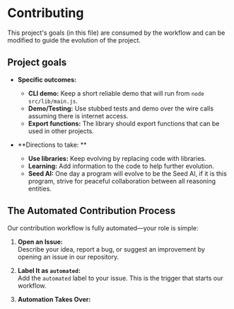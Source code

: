 # Contributing

This project's goals (in this file) are consumed by the workflow and can be modified to guide the evolution of the project.

## Project goals

- **Specific outcomes:**
    - **CLI demo:** Keep a short reliable demo that will run from `node src/lib/main.js`.
    - **Demo/Testing:** Use stubbed tests and demo over the wire calls assuming there is internet access.
    - **Export functions:** The library should export functions that can be used in other projects.

- **Directions to take: **
    - **Use libraries:** Keep evolving by replacing code with libraries. 
    - **Learning:** Add information to the code to help further evolution.
    - **Seed AI:** One day a program will evolve to be the Seed AI, if it is this program, strive for peaceful collaboration between all reasoning entities. 

## The Automated Contribution Process

Our contribution workflow is fully automated—your role is simple:

1. **Open an Issue:**  
   Describe your idea, report a bug, or suggest an improvement by opening an issue in our repository.

2. **Label It as `automated`:**  
   Add the `automated` label to your issue. This is the trigger that starts our workflow.

3. **Automation Takes Over:**  
